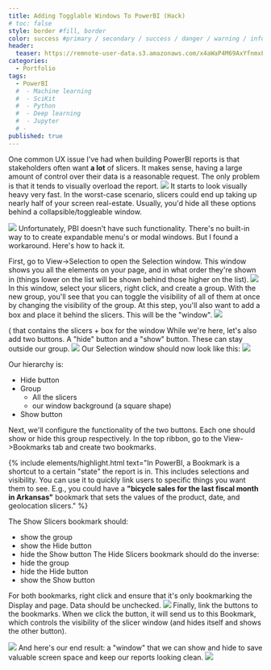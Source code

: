 ```yaml
---
title: Adding Togglable Windows To PowerBI (Hack)
# toc: false
style: border #fill, border
color: success #primary / secondary / success / danger / warning / info / light / dark (choose one only)
header:
  teaser: https://remnote-user-data.s3.amazonaws.com/x4aWaP4M69AxYfnmxF0EqJvbd2S-ZLwct9l6DkN5x-QO5pwQW3LhUbLsXO7b5WVtrB4Z4G2nnMp03JW1HzwqFFiwZMp7DT1nP8HQrMcSpWohVhjSTzO3E3De7ulKOubv.gif
categories:
  - Portfolio
tags: 
  - PowerBI
  #  - Machine learning
  #  - SciKit
  #  - Python
  #  - Deep learning
  #  - Jupyter
  # - 
published: true
---
```



One common UX issue I've had when building PowerBI reports is that stakeholders often want  __a lot__  of slicers.
It makes sense, having a large amount of control over their data is a reasonable request. The only problem is that it tends to visually overload the report.
![](https://remnote-user-data.s3.amazonaws.com/z67Usp8yAQNq2LzqVJmvL9AgJew82lgJ46rg8Hwc1pg5wg-UH9d0ODPSVut0q3SLdqu7KNfNL9VQz5VXoKsfzQbHwbIFltRTgQ1NDX-wTUdmNLxBrslrKBhvgA1eph7h.png)
It starts to look visually heavy very fast. In the worst-case scenario, slicers could end up taking up nearly half of your screen real-estate.
Usually, you'd hide all these options behind a collapsible/toggleable window.

![](https://d1r27dnp1fh4g5.cloudfront.net/i/tutorial/sidebar2-animated.gif)
Unfortunately, PBI doesn't have such functionality. There's no built-in way to to create expandable menu's or modal windows.
But I found a workaround. Here's how to hack it.

First, go to View->Selection to open the Selection window. This window shows you all the elements on your page, and in what order they're shown in (things lower on the list will be shown behind those higher on the list).
![](https://remnote-user-data.s3.amazonaws.com/5BEPGxGIGusUsL2x43UUUAdS1NytqBCpXuG1xxUOurLhDFYGNzCMhDcXiszNkfKa_1G6Z-eESqSAesStXPLME3wfSipJFANEFo5aY0ZOo-l42PBzI-fBqIvuYYkW0SHC.png)
In this window, select your slicers, right click, and create a group.
With the new group, you'll see that you can toggle the visibility of all of them at once by changing the visibility of the group.
At this step, you'll also want to add a box and place it behind the slicers. This will be the "window".
![](https://remnote-user-data.s3.amazonaws.com/6VLYqe7Bq1LdTxQtwLhQVl-c7zqc8OfAB4K_l8pHdptJ2ZeLaXnXQB6_kQNvQ8QU-rRUT9p66m2hyNdgrTd0KyxBrODznaEqIZLDJRRRfFetf5Y0mFy_cvIV7g8b9CcG.png)

( that contains the slicers + box for the window
While we're here, let's also add two buttons. A "hide" button and a "show" button. These can stay outside our group.
![](https://remnote-user-data.s3.amazonaws.com/OJPFVuZvnSC0OMuY-w5GKzh3WYqCqT1W8ifWx3fmraYtWjk_ESY7eZHgVd1J9FCKpuBe7phJe3XH3o_meS0-qgSubHEtzPL88GbXH1JMRHO_lTjfwVCMaUmMxIRCpIwY.png)
Our Selection window should now look like this:
![](https://remnote-user-data.s3.amazonaws.com/dYiGvING-kXaGxb7AD0-4-PUzhVoJEkYQiOdpozPnUJhNa7Z3dNHKPykiTEtDqtYk4UcnGld4Je_gLOlY9FzPju9ksXwqVtV6oFsqbU03RLXnJ8ozmILNM-CdVuQIc6U.png)

Our hierarchy is:
- Hide button
- Group
    - All the slicers
    - our window background (a square shape)
- Show button


Next, we'll configure the functionality of the two buttons. Each one should show or hide this group respectively.
In the top ribbon, go to the View->Bookmarks tab and create two bookmarks.


{% include elements/highlight.html text="In PowerBI, a Bookmark is a shortcut to a certain "state" the report is in. This includes selections and visibility. 
You can use it to quickly link users to specific things you want them to see. E.g., you could have a __"bicycle sales for the last fiscal month in Arkansas"__ bookmark that sets the values of the product, date, and geolocation slicers." %}

The Show Slicers bookmark should:
  - show the group
  - show the Hide button
  - hide the Show button
The Hide Slicers bookmark should do the inverse:
  - hide the group
  - hide the Hide button
  - show the Show button


For both bookmarks, right click and ensure that it's only bookmarking the Display and page. Data should be unchecked.
![](https://remnote-user-data.s3.amazonaws.com/jOYGLDjWPN8CCv4UJ6crztkwAFL3Imd3PYMvRB4Zw0cEKNf4HaBi92ZkvZNUiUJDkZDT-y-qP3RFQKS51Bc0KIIvRwfMwOWVxTsfYg97tc4c7JUP-6-Nv7MZ4-YOkdt3.png)
Finally, link the buttons to the bookmarks. When we click the button, it will send us to this Bookmark, which controls the visibility of the slicer window (and hides itself and shows the other button).

![](https://remnote-user-data.s3.amazonaws.com/Lud6iQYwmW2egzJySgMMJzWKh8P1eH1FJFzQ0oOLjxKOSZoO07EszXed1kUKewvA5LUIxTaOlA-97Sj-uMPvNYgTGlSS8WJCLTonpgUKyI9yrfmNgGpIINepDWu6iGTN.png)
And here's our end result: a "window" that we can show and hide to save valuable screen space and keep our reports looking clean.
![](https://remnote-user-data.s3.amazonaws.com/x4aWaP4M69AxYfnmxF0EqJvbd2S-ZLwct9l6DkN5x-QO5pwQW3LhUbLsXO7b5WVtrB4Z4G2nnMp03JW1HzwqFFiwZMp7DT1nP8HQrMcSpWohVhjSTzO3E3De7ulKOubv.gif)
